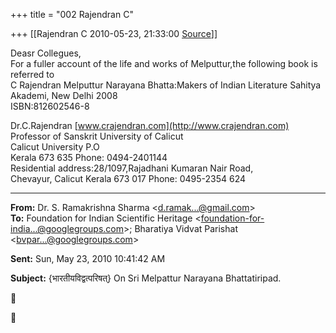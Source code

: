 +++
title = "002 Rajendran C"

+++
[[Rajendran C	2010-05-23, 21:33:00 [Source](https://groups.google.com/g/bvparishat/c/5Xin90YoZZE)]]



Deasr Collegues,  
For a fuller account of the life and works of Melputtur,the following book is referred to  
C Rajendran Melputtur Narayana Bhatta:Makers of Indian Literature Sahitya Akademi, New Delhi 2008  
ISBN:812602546-8  



Dr.C.Rajendran [www.crajendran.com](http://www.crajendran.com)  
Professor of Sanskrit University of Calicut  
Calicut University P.O  
Kerala 673 635 Phone: 0494-2401144  
Residential address:28/1097,Rajadhani Kumaran Nair Road,  
Chevayur, Calicut Kerala 673 017 Phone: 0495-2354 624

  

  

------------------------------------------------------------------------

**From:** Dr. S. Ramakrishna Sharma \<[d.ramak...@gmail.com]()\>  
**To:** Foundation for Indian Scientific Heritage \<[foundation-for-india...@googlegroups.com]()\>; Bharatiya Vidvat Parishat \<[bvpar...@googlegroups.com]()\>  

**Sent:** Sun, May 23, 2010 10:41:42 AM

  
**Subject:** {भारतीयविद्वत्परिषत्} On Sri Melpattur Narayana Bhattatiripad.  





